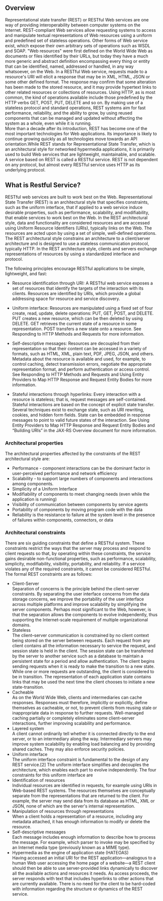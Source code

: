 ## Overview
Representational state transfer (REST) or RESTful Web services are one way of providing interoperability between computer systems on the Internet. REST-compliant Web services allow requesting systems to access and manipulate textual representations of Web resources using a uniform and predefined set of stateless operations. Other forms of Web service exist, which expose their own arbitrary sets of operations such as WSDL and SOAP. "Web resources" were first defined on the World Wide Web as documents or files identified by their URLs, but today they have a much more generic and abstract definition encompassing every thing or entity that can be identified, named, addressed or handled, in any way whatsoever, on the Web. In a RESTful Web service, requests made to a resource's URI will elicit a response that may be in XML, HTML, JSON or some other defined format. The response may confirm that some alteration has been made to the stored resource, and it may provide hypertext links to other related resources or collections of resources. Using HTTP, as is most common, the kind of operations available include those predefined by the HTTP verbs GET, POST, PUT, DELETE and so on. By making use of a stateless protocol and standard operations, REST systems aim for fast performance, reliability, and the ability to grow, by using reused components that can be managed and updated without affecting the system as a whole, even while it is running.</br>
More than a decade after its introduction, REST has become one of the most important technologies for Web applications. Its importance is likely to continue growing quickly as all technologies move towards an API orientation.While REST stands for Representational State Transfer, which is an architectural style for networked hypermedia applications, it is primarily used to build Web services that are lightweight, maintainable, and scalable. A service based on REST is called a RESTful service. REST is not dependent on any protocol, but almost every RESTful service uses HTTP as its underlying protocol.

## What is Restful Service?
RESTful web services are built to work best on the Web. Representational State Transfer (REST) is an architectural style that specifies constraints, such as the uniform interface, that if applied to a web service induce desirable properties, such as performance, scalability, and modifiability, that enable services to work best on the Web. In the REST architectural style, data and functionality are considered resources and are accessed using Uniform Resource Identifiers (URIs), typically links on the Web. The resources are acted upon by using a set of simple, well-defined operations. The REST architectural style constrains an architecture to a client/server architecture and is designed to use a stateless communication protocol, typically HTTP. In the REST architecture style, clients and servers exchange representations of resources by using a standardized interface and protocol.

The following principles encourage RESTful applications to be simple, lightweight, and fast:

* Resource identification through URI: A RESTful web service exposes a set of resources that identify the targets of the interaction with its clients. Resources are identified by URIs, which provide a global addressing space for resource and service discovery. 

* Uniform interface: Resources are manipulated using a fixed set of four create, read, update, delete operations: PUT, GET, POST, and DELETE. PUT creates a new resource, which can be then deleted by using DELETE. GET retrieves the current state of a resource in some representation. POST transfers a new state onto a resource. See Responding to HTTP Methods and Requests for more information.

* Self-descriptive messages: Resources are decoupled from their representation so that their content can be accessed in a variety of formats, such as HTML, XML, plain text, PDF, JPEG, JSON, and others. Metadata about the resource is available and used, for example, to control caching, detect transmission errors, negotiate the appropriate representation format, and perform authentication or access control. See Responding to HTTP Methods and Requests and Using Entity Providers to Map HTTP Response and Request Entity Bodies for more information.

* Stateful interactions through hyperlinks: Every interaction with a resource is stateless; that is, request messages are self-contained. Stateful interactions are based on the concept of explicit state transfer. Several techniques exist to exchange state, such as URI rewriting, cookies, and hidden form fields. State can be embedded in response messages to point to valid future states of the interaction. See Using Entity Providers to Map HTTP Response and Request Entity Bodies and “Building URIs” in the JAX-RS Overview document for more information.

### Architectural properties
The architectural properties affected by the constraints of the REST architectural style are:
*  Performance - component interactions can be the dominant factor in user-perceived performance and network efficiency
*  Scalability - to support large numbers of components and interactions among components. 
*  Simplicity of a Uniform Interface
*  Modifiability of components to meet changing needs (even while the application is running)
*  Visibility of communication between components by service agents
*  Portability of components by moving program code with the data
*  Reliability is the resistance to failure at the system level in the presence of failures within components, connectors, or data

### Architectural constraints
There are six guiding constraints that define a RESTful system. These constraints restrict the ways that the server may process and respond to client requests so that, by operating within these constraints, the service gains desirable non-functional properties, such as performance, scalability, simplicity, modifiability, visibility, portability, and reliability. If a service violates any of the required constraints, it cannot be considered RESTful.
The formal REST constraints are as follows:
* Client-Server</br>
Separation of concerns is the principle behind the client-server constraints. By separating the user interface concerns from the data storage concerns, we improve the portability of the user interface across multiple platforms and improve scalability by simplifying the server components. Perhaps most significant to the Web, however, is that the separation allows the components to evolve independently, thus supporting the Internet-scale requirement of multiple organizational domains.
* Stateless</br>
The client–server communication is constrained by no client context being stored on the server between requests. Each request from any client contains all the information necessary to service the request, and session state is held in the client. The session state can be transferred by the server to another service such as a database to maintain a persistent state for a period and allow authentication. The client begins sending requests when it is ready to make the transition to a new state. While one or more requests are outstanding, the client is considered to be in transition. The representation of each application state contains links that may be used the next time the client chooses to initiate a new state-transition.
* Cacheable</br>
As on the World Wide Web, clients and intermediaries can cache responses. Responses must therefore, implicitly or explicitly, define themselves as cacheable, or not, to prevent clients from reusing stale or inappropriate data in response to further requests. Well-managed caching partially or completely eliminates some client–server interactions, further improving scalability and performance.
* Layered system</br>
A client cannot ordinarily tell whether it is connected directly to the end server, or to an intermediary along the way. Intermediary servers may improve system scalability by enabling load balancing and by providing shared caches. They may also enforce security policies.
* Uniform interface</br>
The uniform interface constraint is fundamental to the design of any REST service.[2] The uniform interface simplifies and decouples the architecture, which enables each part to evolve independently. The four constraints for this uniform interface are
 * Identification of resources</br>
Individual resources are identified in requests, for example using URIs in Web-based REST systems. The resources themselves are conceptually separate from the representations that are returned to the client. For example, the server may send data from its database as HTML, XML or JSON, none of which are the server's internal representation.
 * Manipulation of resources through representations</br>
When a client holds a representation of a resource, including any metadata attached, it has enough information to modify or delete the resource.
 * Self-descriptive messages</br>
Each message includes enough information to describe how to process the message. For example, which parser to invoke may be specified by an Internet media type (previously known as a MIME type).
 * Hypermedia as the engine of application state (HATEOAS)</br>
Having accessed an initial URI for the REST application—analogous to a human Web user accessing the home page of a website—a REST client should then be able to use server-provided links dynamically to discover all the available actions and resources it needs. As access proceeds, the server responds with text that includes hyperlinks to other actions that are currently available. There is no need for the client to be hard-coded with information regarding the structure or dynamics of the REST service.
